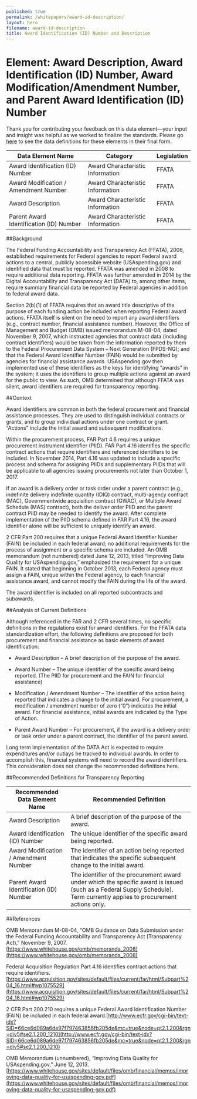 ```yaml
---
published: true
permalink: /whitepapers/award-id-description/
layout: hero
filename: award-id-description
title: Award Identification (ID) Number and Description
---
```


# Element: Award Description, Award Identification (ID) Number, Award Modification/Amendment Number, and Parent Award Identification (ID) Number

Thank you for contributing your feedback on this data element—your input and insight was helpful as we worked to finalize the standards. Please go [here](https://max.omb.gov/datastandards) to see the data definitions for these elements in their final form.

<table>
  <thead>
    <tr>
      <th scope ="col">Data Element Name</th>
      <th scope ="col">Category</th>
      <th scope="col">Legislation</th>
    </tr>
  </thead>
  <tr>
    <td>Award Identification (ID) Number</td>
    <td>Award Characteristic Information</td>
    <td>FFATA</td>
  </tr>
  <tr>
    <td>Award Modification / Amendment Number</td>
    <td>Award Characteristic Information</td>
    <td>FFATA</td>
  </tr>
  <tr>
    <td>Award Description</td>
    <td>Award Characteristic Information</td>
    <td>FFATA</td>
  </tr>
  <tr>
    <td>Parent Award Identification (ID) Number</td>
    <td>Award Characteristic Information</td>
    <td>FFATA</td>
  </tr>
</table>

##Background

The Federal Funding Accountability and Transparency Act (FFATA), 2006, established requirements for Federal agencies to report Federal award actions to a central, publicly accessible website (USAspending.gov) and identified data that must be reported. FFATA was amended in 2008 to require additional data reporting. FFATA was further amended in 2014 by the Digital Accountability and Transparency Act (DATA) to, among other items, require summary financial data be reported by Federal agencies in addition to federal award data.

Section 2(b)(1) of FFATA requires that an award title descriptive of the purpose of each funding action be included when reporting Federal award actions.  FFATA itself is silent on the need to report any award identifiers (e.g., contract number, financial assistance number).  However, the Office of Management and Budget (OMB) issued memorandum M-08-04, dated November 9, 2007, which instructed agencies that contract data (including contract identifiers) would be taken from the information reported by them to the Federal Procurement Data System – Next Generation (FPDS-NG); and that the Federal Award Identifier Number (FAIN) would be submitted by agencies for financial assistance awards.  USAspending.gov then implemented use of these identifiers as the keys for identifying “awards” in the system; it uses the identifiers to group multiple actions against an award for the public to view.  As such, OMB determined that although FFATA was silent, award identifiers are required for transparency reporting.

##Context

Award identifiers are common in both the federal procurement and financial assistance processes.  They are used to distinguish individual contracts or grants, and to group individual actions under one contract or grant.  “Actions” include the initial award and subsequent modifications.

Within the procurement process, FAR Part 4.6 requires a unique procurement instrument identifier (PIID).  FAR Part 4.16 identifies the specific contract actions that require identifiers and referenced identifiers to be included.  In November 2014, Part 4.16 was updated to include a specific process and schema for assigning PIIDs and supplementary PIIDs that will be applicable to all agencies issuing procurements not later than October 1, 2017.  

If an award is a delivery order or task order under a parent contract (e.g., indefinite delivery indefinite quantity (IDIQ) contract, multi-agency contract (MAC), Governmentwide acquisition contract (GWAC), or Multiple Award Schedule (MAS) contract), both the deliver order PIID and the parent contract PIID may be needed to identify the award.  After complete implementation of the PIID schema defined in FAR Part 4.16, the award identifier alone will be sufficient to uniquely identify an award.

2 CFR Part 200 requires that a unique Federal Award Identifier Number (FAIN) be included in each federal award; no additional requirements for the process of assignment or a specific schema are included.  An OMB memorandum (not numbered) dated June 12, 2013, titled “Improving Data Quality for USAspending.gov,” emphasized the requirement for a unique FAIN.  It stated that beginning in October 2013, each Federal agency must assign a FAIN, unique within the Federal agency, to each financial assistance award, and cannot modify the FAIN during the life of the award.

The award identifier is included on all reported subcontracts and subawards.

##Analysis of Current Definitions

Although referenced in the FAR and 2 CFR several times, no specific definitions in the regulations exist for award identifiers.  For the FFATA data standardization effort, the following definitions are proposed for both procurement and financial assistance as basic elements of award identification:

* Award Description – A brief description of the purpose of the award.

* Award Number – The unique identifier of the specific award being reported. (The PIID for procurement and the FAIN for financial assistance)

* Modification / Amendment Number – The identifier of the action being reported that indicates a change to the initial award.  For procurement, a modification / amendment number of zero (“0”) indicates the initial award.  For financial assistance, initial awards are indicated by the Type of Action.

* Parent Award Number – For procurement, if the award is a delivery order or task order under a parent contract, the identifier of the parent award.

Long term implementation of the DATA Act is expected to require expenditures and/or outlays be tracked to individual awards.  In order to accomplish this, financial systems will need to record the award identifiers.  This consideration does not change the recommended definitions here.

##Recommended Definitions for Transparency Reporting

<table>
  <thead>
    <tr>
      <th scope="col">Recommended Data Element Name</th>
      <th scope="col">Recommended Definition</th>
    </tr>
  </thead>
  <tr>
    <td>Award Description </td>
    <td>A brief description of the purpose of the award.</td>
  </tr>
  <tr>
    <td>Award Identification (ID) Number</td>
    <td>The unique identifier of the specific award being reported.</td>
  </tr>
  <tr>
    <td>Award Modification / Amendment Number</td>
    <td>The identifier of an action being reported that indicates the specific subsequent change to the initial award.</td>
  </tr>
  <tr>
    <td>Parent Award Identification (ID) Number</td>
    <td>The identifier of the procurement award under which the specific award is issued (such as a Federal Supply Schedule).  Term currently applies to procurement actions only.</td>
  </tr>
</table>

##References

OMB Memorandum M-08-04, “OMB Guidance on Data Submission under the Federal Funding Accountability and Transparency Act (Transparency Act),” November 9, 2007.  [https://www.whitehouse.gov/omb/memoranda_2008](https://www.whitehouse.gov/omb/memoranda_2008)

Federal Acquisition Regulation Part 4.16 identifies contract actions that require identifiers.  [https://www.acquisition.gov/sites/default/files/current/far/html/Subpart%204_16.html#wp1075529](https://www.acquisition.gov/sites/default/files/current/far/html/Subpart%204_16.html#wp1075529)

2 CFR Part 200.210 requires a unique Federal Award Identification Number (FAIN) be included in each federal award.[http://www.ecfr.gov/cgi-bin/text-idx?SID=66ce6d089a6de97f797463856fb205de&mc=true&node=pt2.1.200&rgn=div5#se2.1.200_1210](http://www.ecfr.gov/cgi-bin/text-idx?SID=66ce6d089a6de97f797463856fb205de&mc=true&node=pt2.1.200&rgn=div5#se2.1.200_1210)

OMB Memorandum (unnumbered), “Improving Data Quality for USAspending.gov,” June 12, 2013.[https://www.whitehouse.gov/sites/default/files/omb/financial/memos/improving-data-quality-for-usaspending-gov.pdf](https://www.whitehouse.gov/sites/default/files/omb/financial/memos/improving-data-quality-for-usaspending-gov.pdf)
